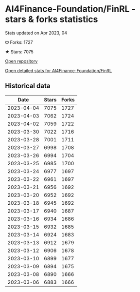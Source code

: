 # AI4Finance-Foundation/FinRL - stars & forks statistics

Stats updated on Apr 2023, 04

☋ Forks: 1727

★ Stars: 7075

[Open repository](https://github.com/AI4Finance-Foundation/FinRL)

[Open detailed stats for AI4Finance-Foundation/FinRL](https://reviewgithub.com/rep/AI4Finance-Foundation/FinRL)

## Historical data
| Date | Stars | Forks |
|------|-------|-------|
| 2023-04-04 | 7075 | 1727 | 
| 2023-04-03 | 7062 | 1724 | 
| 2023-04-02 | 7059 | 1722 | 
| 2023-03-30 | 7022 | 1716 | 
| 2023-03-28 | 7001 | 1711 | 
| 2023-03-27 | 6998 | 1708 | 
| 2023-03-26 | 6994 | 1704 | 
| 2023-03-25 | 6985 | 1700 | 
| 2023-03-24 | 6977 | 1697 | 
| 2023-03-22 | 6961 | 1697 | 
| 2023-03-21 | 6956 | 1692 | 
| 2023-03-20 | 6952 | 1692 | 
| 2023-03-18 | 6945 | 1692 | 
| 2023-03-17 | 6940 | 1687 | 
| 2023-03-16 | 6934 | 1686 | 
| 2023-03-15 | 6932 | 1685 | 
| 2023-03-14 | 6924 | 1683 | 
| 2023-03-13 | 6912 | 1679 | 
| 2023-03-12 | 6906 | 1678 | 
| 2023-03-10 | 6899 | 1677 | 
| 2023-03-09 | 6894 | 1675 | 
| 2023-03-08 | 6890 | 1666 | 
| 2023-03-06 | 6883 | 1666 | 

